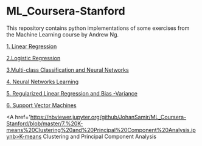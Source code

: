 # ML_Coursera-Stanford
<P>This repository contains python implementations of some exercises from the Machine Learning course by Andrew Ng.<P>
  
<A href='https://nbviewer.jupyter.org/github/JohanSamir/ML_Coursera-Stanford/blob/master/1.%20Programming%20Assignment_Linear%20Regression.ipynb'>1. Linear Regression</A><BR>
  
<A href='https://nbviewer.jupyter.org/github/JohanSamir/ML_Coursera-Stanford/blob/master/2.%20Programming%20Exercise%202_Logistic%20Regression.ipynb'>2.Logistic Regression</A><BR>  
  
<A href='https://nbviewer.jupyter.org/github/JohanSamir/ML_Coursera-Stanford/blob/master/3.%20Multi-class%20Classification%20and%20Neural%20Networks.ipynb'>3.Multi-class Classification and Neural Networks</A><BR> 

<A href='https://nbviewer.jupyter.org/github/JohanSamir/ML_Coursera-Stanford/blob/master/4.%20Neural%20Networks%20Learning.ipynb'>4. Neural Networks Learning</A><BR>
  
<A href='https://nbviewer.jupyter.org/github/JohanSamir/ML_Coursera-Stanford/blob/master/5.%20Regularized%20Linear%20Regression%20and%20Bias%20v.s.%20Variance.ipynb'>5. Regularized Linear Regression and Bias -Variance</A><BR>  
  
<A href='https://nbviewer.jupyter.org/github/JohanSamir/ML_Coursera-Stanford/blob/master/6.%20Support%20Vector%20Machines.ipynb'>6. Support Vector Machines</A><BR> 

<A href='https://nbviewer.jupyter.org/github/JohanSamir/ML_Coursera-Stanford/blob/master/7.%20K-means%20Clustering%20and%20Principal%20Component%20Analysis.ipynb>K-means Clustering and Principal Component Analysis</A><BR> 


